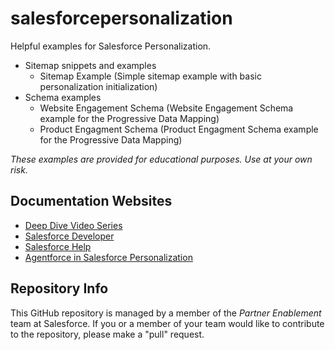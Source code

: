 # salesforcepersonalization
Helpful examples for Salesforce Personalization.

- Sitemap snippets and examples
    - Sitemap Example (Simple sitemap example with basic personalization initialization)
- Schema examples
    - Website Engagement Schema (Website Engagement Schema example for the Progressive Data Mapping)
    - Product Engagment Schema (Product Engagment Schema example for the Progressive Data Mapping)

*These examples are provided for educational purposes. Use at your own risk.*

## Documentation Websites
- <a href='https://mcp.hubs.vidyard.com/categories/salesforce-personalization-spotlight-series' target='_blank'>Deep Dive Video Series</a>
- <a href='https://developer.salesforce.com/docs/marketing/einstein-personalization/guide/overview.html' target='_blank'>Salesforce Developer</a>
- <a href='https://help.salesforce.com/s/articleView?id=mktg.mc_persnl.htm&type=5' target='_blank'>Salesforce Help</a>
- <a href='https://help.salesforce.com/s/articleView?language=en_US&id=mktg.persnl_agentforce_explore_agentforce_in_personalization.htm&type=5' target='_blank'>Agentforce in Salesforce Personalization</a>



## Repository Info
This GitHub repository is managed by a member of the *Partner Enablement* team at Salesforce. If you or a member of your team would like to contribute to the repository, please make a "pull" request.
